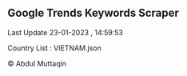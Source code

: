 

## Google Trends Keywords Scraper 
 
Last Update 23-01-2023 , 14:59:53

Country List :
VIETNAM.json



© Abdul Muttaqin 
